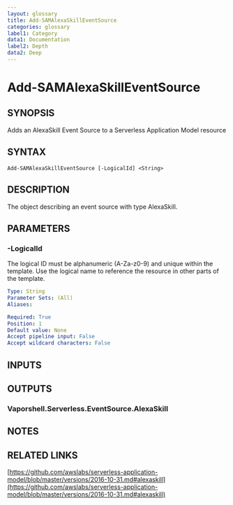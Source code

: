 ```yaml
---
layout: glossary
title: Add-SAMAlexaSkillEventSource
categories: glossary
label1: Category
data1: Documentation
label2: Depth
data2: Deep
---
```


# Add-SAMAlexaSkillEventSource

## SYNOPSIS
Adds an AlexaSkill Event Source to a Serverless Application Model resource

## SYNTAX

```
Add-SAMAlexaSkillEventSource [-LogicalId] <String>
```

## DESCRIPTION
The object describing an event source with type AlexaSkill.

## PARAMETERS

### -LogicalId
The logical ID must be alphanumeric (A-Za-z0-9) and unique within the template.
Use the logical name to reference the resource in other parts of the template.

```yaml
Type: String
Parameter Sets: (All)
Aliases: 

Required: True
Position: 1
Default value: None
Accept pipeline input: False
Accept wildcard characters: False
```

## INPUTS

## OUTPUTS

### Vaporshell.Serverless.EventSource.AlexaSkill

## NOTES

## RELATED LINKS

[https://github.com/awslabs/serverless-application-model/blob/master/versions/2016-10-31.md#alexaskill](https://github.com/awslabs/serverless-application-model/blob/master/versions/2016-10-31.md#alexaskill)

